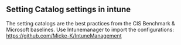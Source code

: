 ## Setting Catalog settings in intune
The setting catalogs are the best practices from the CIS Benchmark  & Microsoft baselines.
Use Intunemanager to import the configurations: https://github.com/Micke-K/IntuneManagement
